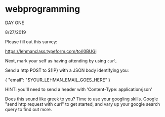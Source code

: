 # webprogramming

DAY ONE 

8/27/2019

Please fill out this survey:

https://lehmanclass.typeform.com/to/I0BUGj

Next, mark your self as having attending by using `curl`.

Send a http POST to ${IP} with a JSON body identifying you:

{
	"email": "$YOUR_LEHMAN_EMAIL_GOES_HERE"
}

HINT: you'll need to send a header with 'Content-Type: application/json'

Does this sound like greek to you? Time to use your googling skills. Google "send http request with curl" to get started, and vary up your google search query to 
find out more.


